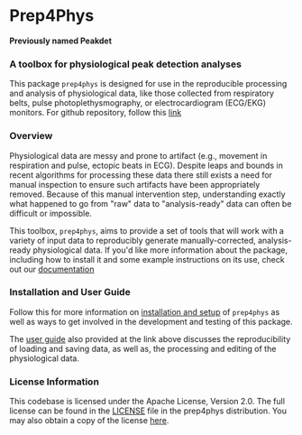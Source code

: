 # Prep4Phys

**Previously named Peakdet**

### A toolbox for physiological peak detection analyses

This package `prep4phys` is designed for use in the reproducible processing and analysis of physiological data, like those collected from respiratory belts, pulse photoplethysmography, or electrocardiogram (ECG/EKG) monitors. For github repository, follow this [link](https://github.com/physiopy/prep4phys)

### Overview

Physiological data are messy and prone to artifact (e.g., movement in respiration and pulse, ectopic beats in ECG). Despite leaps and bounds in recent algorithms for processing these data there still exists a need for manual inspection to ensure such artifacts have been appropriately removed. Because of this manual intervention step, understanding exactly what happened to go from "raw" data to "analysis-ready" data can often be difficult or impossible.

This toolbox, `prep4phys`, aims to provide a set of tools that will work with a variety of input data to reproducibly generate manually-corrected, analysis- ready physiological data. If you'd like more information about the package, including how to install it and some example instructions on its use, check out our [documentation](https://prep4phys.readthedocs.io/en/latest/)

### Installation and User Guide

Follow this for more information on [installation and setup](https://prep4phys.readthedocs.io/en/latest/index.html) of `prep4phys` as well as ways to get involved in the development and testing of this package.

The [user guide](https://prep4phys.readthedocs.io/en/latest/usage.html) also provided at the link above discusses the reproducibility of loading and saving data, as well as, the processing and editing of the physiological data.

### License Information

This codebase is licensed under the Apache License, Version 2.0. The full license can be found in the [LICENSE](https://github.com/physiopy/prep4phys/blob/master/LICENSE) file in the prep4phys distribution. You may also obtain a copy of the license [here](http://www.apache.org/licenses/LICENSE-2.0).
